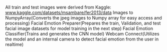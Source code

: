 All train and test images were derived from Kaggle: www.kaggle.com/datasets/msambare/fer2013/data
Images to NumpyArray(Converts the jpeg images to Numpy array for easy access and processing)
Facial Emotion Preparer(Prepares the train, Validation, and test facial image datasets for model training in the next step)
Facial Emotion Classifier(Trains and generates the CNN model)
Webcam Connect(Utilizes the model and an internal camera to detect facial emotion from the user in realtime)
